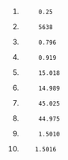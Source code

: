 1)			0.25
2)			5638
3)			0.796
4)			0.919
5)			15.018
6)			14.989
7)			45.025
8)			44.975
9)			1.5010
10)			1.5016